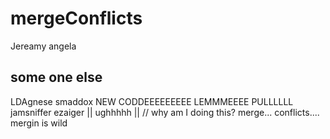 # mergeConflicts
Jereamy
angela

## some one else

LDAgnese
smaddox
NEW CODDEEEEEEEEE 
LEMMMEEEE PULLLLLL
jamsniffer
ezaiger
|| ughhhhh ||
// why am I doing this?
merge... conflicts....
mergin is wild

